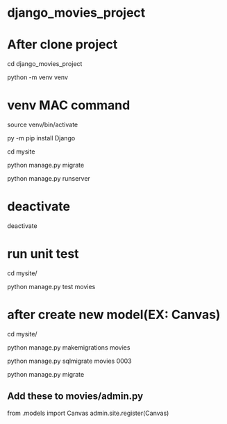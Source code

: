 # django_movies_project

# After clone project

cd django_movies_project

python -m venv venv

# venv MAC command

source venv/bin/activate

py -m pip install Django

cd mysite

python manage.py migrate

python manage.py runserver

# deactivate

deactivate

# run unit test

cd mysite/

python manage.py test movies

# after create new model(EX: Canvas)

cd mysite/

python manage.py makemigrations movies

python manage.py sqlmigrate movies 0003

python manage.py migrate

## Add these to movies/admin.py

from .models import Canvas
admin.site.register(Canvas)
